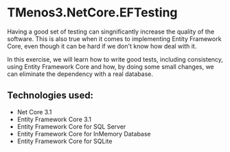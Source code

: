# TMenos3.NetCore.EFTesting

Having a good set of testing can singnificantly increase the quality of the software. This is also true when it comes to implementing Entity Framework Core, even though it can be hard if we don't know how deal with it.

In this exercise, we will learn how to write good tests, including consistency, using Entity Framework Core and how, by doing some small changes, we can eliminate the dependency with a real database.

## Technologies used:

* Net Core 3.1
* Entity Framework Core 3.1
* Entity Framework Core for SQL Server
* Entity Framework Core for InMemory Database
* Entity Framework Core for SQLite